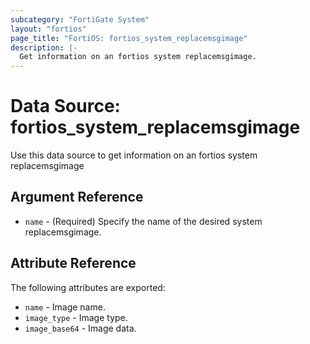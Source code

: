 ```yaml
---
subcategory: "FortiGate System"
layout: "fortios"
page_title: "FortiOS: fortios_system_replacemsgimage"
description: |-
  Get information on an fortios system replacemsgimage.
---
```


# Data Source: fortios_system_replacemsgimage
Use this data source to get information on an fortios system replacemsgimage

## Argument Reference

* `name` - (Required) Specify the name of the desired system replacemsgimage.

## Attribute Reference

The following attributes are exported:

* `name` - Image name.
* `image_type` - Image type.
* `image_base64` - Image data.

